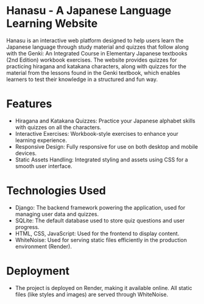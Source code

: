 # Hanasu - A Japanese Language Learning Website
Hanasu is an interactive web platform designed to help users learn the Japanese language through study material and quizzes that follow along with the Genki: An Integrated Course in Elementary Japanese textbooks (2nd Edition) workbook exercises. The website provides quizzes for practicing hiragana and katakana characters, along with quizzes for the material from the lessons found in the Genki textbook, which enables learners to test their knowledge in a structured and fun way.

# Features
- Hiragana and Katakana Quizzes: Practice your Japanese alphabet skills with quizzes on all the characters.
- Interactive Exercises: Workbook-style exercises to enhance your learning experience.
- Responsive Design: Fully responsive for use on both desktop and mobile devices.
- Static Assets Handling: Integrated styling and assets using CSS for a smooth user interface.
# Technologies Used
- Django: The backend framework powering the application, used for managing user data and quizzes.
- SQLite: The default database used to store quiz questions and user progress.
- HTML, CSS, JavaScript: Used for the frontend to display content.
- WhiteNoise: Used for serving static files efficiently in the production environment (Render).

# Deployment
- The project is deployed on Render, making it available online. All static files (like styles and images) are served through WhiteNoise.

